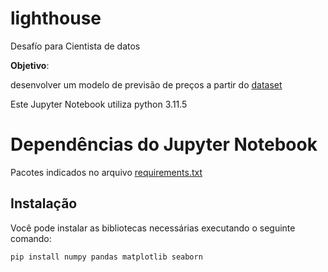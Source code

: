# lighthouse

Desafío para Cientista de datos

**Objetivo**:

desenvolver um modelo de previsão de preços a partir do [dataset]()

Este Jupyter Notebook utiliza python 3.11.5

# Dependências do Jupyter Notebook

Pacotes indicados no arquivo [requirements.txt]() 

## Instalação

Você pode instalar as bibliotecas necessárias executando o seguinte comando:

```bash
pip install numpy pandas matplotlib seaborn